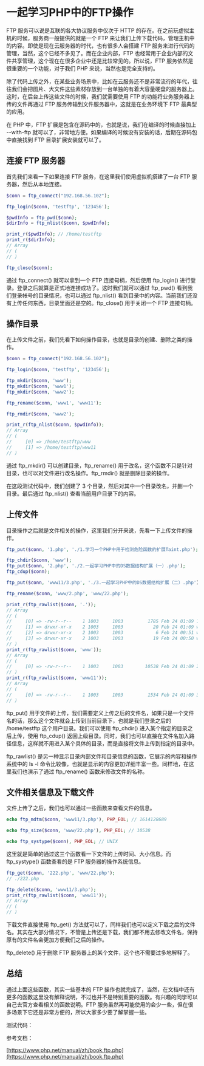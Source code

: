 # 一起学习PHP中的FTP操作

FTP 服务可以说是互联的各大协议服务中仅次于 HTTP 的存在。在之前玩虚拟主机的时候，服务商一般提供的就是一个 FTP 来让我们上传下载代码，管理主机中的内容。即使是现在云服务器的时代，也有很多人会搭建 FTP 服务来进行代码的管理，当然，这个已经不多见了。而在企业内部，FTP 也经常用于企业内部的文件共享管理，这个现在在很多企业中还是比较常见的。所以说，FTP 服务依然是很重要的一个功能，对于我们 PHP 来说，当然也是完全支持的。

除了代码上传之外，在某些业务场景中，比如在云服务还不是非常流行的年代，往往我们会把图片、大文件这些素材存放到一台单独的有着大容量硬盘的服务器上。这时，在后台上传这些文件的时候，我们就需要使用 FTP 的功能将业务服务器上传的文件再通过 FTP 服务传输到文件服务器中，这就是在业务环境下 FTP 最典型的应用。

在 PHP 中，FTP 扩展是包含在源码中的，也就是说，我们在编译的时候直接加上 --with-ftp 就可以了，非常地方便。如果编译的时候没有安装的话，后期在源码包中直接找到 FTP 目录扩展安装就可以了。

## 连接 FTP 服务器

首先我们来看一下如果连接 FTP 服务，在这里我们使用虚拟机搭建了一台 FTP 服务器，然后从本地连接。

```php
$conn = ftp_connect("192.168.56.102");

ftp_login($conn, 'testftp', '123456');

$pwdInfo = ftp_pwd($conn);
$dirInfo = ftp_nlist($conn, $pwdInfo);

print_r($pwdInfo); // /home/testftp
print_r($dirInfo);
// Array
// (
// )

ftp_close($conn);
```

通过 ftp_connect() 就可以拿到一个 FTP 连接句柄，然后使用 ftp_login() 进行登录。登录之后就算是正式地连接成功了。这时我们就可以通过 ftp_pwd() 看到我们登录帐号的目录情况，也可以通过 ftp_nlist() 看到目录中的内容。当前我们还没有上传任何东西，目录里面还是空的。ftp_close() 用于关闭一个 FTP 连接句柄。

## 操作目录

在上传文件之前，我们先看下如何操作目录，也就是目录的创建、删除之类的操作。

```php
$conn = ftp_connect("192.168.56.102");

ftp_login($conn, 'testftp', '123456');

ftp_mkdir($conn, 'www');
ftp_mkdir($conn, 'www1');
ftp_mkdir($conn, 'www2');

ftp_rename($conn, 'www1', 'www11');

ftp_rmdir($conn, 'www2');

print_r(ftp_nlist($conn, $pwdInfo));
// Array
// (
//     [0] => /home/testftp/www
//     [1] => /home/testftp/www11
// )
```

通过 ftp_mkdir() 可以创建目录，ftp_rename() 用于改名，这个函数不只是针对目录，也可以对文件进行改名操作。ftp_rmdir() 就是删除目录的操作。

在这段测试代码中，我们创建了 3 个目录，然后对其中一个目录改名，并删一个目录。最后通过 ftp_nlist() 查看当前用户目录下的内容。

## 上传文件

目录操作之后就是文件相关的操作，这里我们分开来说，先看一下上传文件的操作。

```php
ftp_put($conn, '1.php', './1.学习一个PHP中用于检测危险函数的扩展Taint.php');

ftp_chdir($conn, 'www');
ftp_put($conn, '2.php', './2.一起学习PHP中的DS数据结构扩展（一）.php');
ftp_cdup($conn);

ftp_put($conn, 'www11/3.php', './3.一起学习PHP中的DS数据结构扩展（二）.php');

ftp_rename($conn, 'www/2.php', 'www/22.php');

print_r(ftp_rawlist($conn, '.'));
// Array
// (
//     [0] => -rw-r--r--    1 1003     1003         1785 Feb 24 01:09 1.php
//     [1] => drwxr-xr-x    2 1003     1003           20 Feb 24 01:09 www
//     [2] => drwxr-xr-x    2 1003     1003            6 Feb 24 00:51 www1
//     [3] => drwxr-xr-x    2 1003     1003           19 Feb 24 00:50 www11
// )
print_r(ftp_rawlist($conn, 'www'));
// Array
// (
//     [0] => -rw-r--r--    1 1003     1003        10538 Feb 24 01:09 22.php
// )
print_r(ftp_rawlist($conn, 'www11'));
// Array
// (
//     [0] => -rw-r--r--    1 1003     1003         1534 Feb 24 01:09 3.php
// )
```

ftp_put() 用于文件的上传，我们需要定义上传之后的文件名，如果只是一个文件名的话，那么这个文件就会上传到当前目录下，也就是我们登录之后的 /home/testftp 这个用户目录。我们可以使用 ftp_chdir() 进入某个指定的目录之后上传，使用 ftp_cdup() 返回上级目录。同时，我们也可以直接在文件名加入路径信息，这样就不用进入某个具体的目录，而是直接将文件上传到指定的目录中。

ftp_rawlist() 是另一种显示目录内部文件和目录信息的函数，它展示的内容和操作系统中的 ls -l 命令比较像，也就是显示的内容更加详细丰富一些。同样地，在这里我们也演示了通过 ftp_rename() 函数来修改文件的名称。

## 文件相关信息及下载文件

文件上传了之后，我们也可以通过一些函数来查看文件的信息。

```php
echo ftp_mdtm($conn, 'www11/3.php'), PHP_EOL; // 1614128689

echo ftp_size($conn, 'www/22.php'), PHP_EOL; // 10538

echo ftp_systype($conn), PHP_EOL; // UNIX
```

这里就是简单的通过这三个函数看一下文件的上传时间、大小信息。而 ftp_systype() 函数查看的是 FTP 服务器的操作系统信息。

```php
ftp_get($conn, '222.php', 'www/22.php');
// ./222.php

ftp_delete($conn, 'www11/3.php');
print_r(ftp_rawlist($conn, 'www11'));
// Array
// (
// )
```

下载文件直接使用 ftp_get() 方法就可以了，同样我们也可以定义下载之后的文件名。其实在大部分情况下，不管是上传还是下载，我们都不用去修改文件名，保持原有的文件名会更加方便我们之后的操作。

ftp_delete() 用于删除 FTP 服务器上的某个文件，这个也不需要过多地解释了。

## 总结

通过上面这些函数，其实一些基本的 FTP 操作也就完成了，当然，在文档中还有更多的函数这里没有解释说明，不过也并不是特别重要的函数。有兴趣的同学可以自己去官方查看相关的函数说明。FTP 服务虽然再可能使用的会少一些，但在很多场景下它还是非常方便的，所以大家多少要了解掌握一些。

测试代码：

参考文档：

[https://www.php.net/manual/zh/book.ftp.php](https://www.php.net/manual/zh/book.ftp.php)